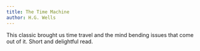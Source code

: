 ```yaml
---
title: The Time Machine
author: H.G. Wells
---
```


This classic brought us time travel and the mind bending issues that come out of it. Short and delightful read.
